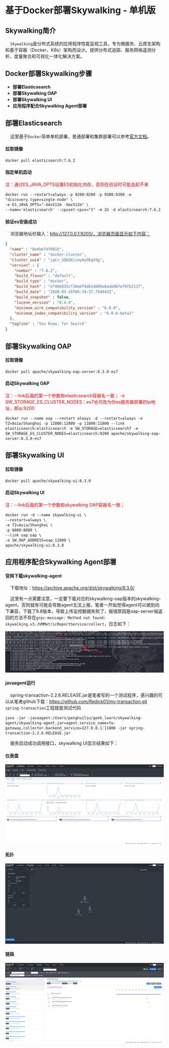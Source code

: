 # 基于Docker部署Skywalking - 单机版 <!-- {docsify-ignore-all} -->

## Skywalking简介

&nbsp; &nbsp; `Skywalking`是分布式系统的应用程序性能监视工具，专为微服务、云原生架构和基于容器（Docker、K8s）架构而设计。提供分布式追踪、服务网格遥测分析、度量聚合和可视化一体化解决方案。

## Docker部署Skywalking步骤

- **部署Elasticsearch**
- **部署Skywalking OAP**
- **部署Skywalking UI**
- **应用程序配合Skywalking Agent部署**

## 部署Elasticsearch

&nbsp; &nbsp; 这里基于`Docker`简单单机部署，普通部署和集群部署可以参考[官方文档](https://docs.es.shiyueshuyi.xyz/#/setup/install/linux)。

#### 拉取镜像

```shell
docker pull elasticsearch:7.6.2
```

#### 指定单机启动


<span style="color:red;">注：通过ES_JAVA_OPTS设置ES初始化内存，否则在验证时可能会起不来</span>

```shell
docker run --restart=always -p 9200:9200 -p 9300:9300 -e "discovery.type=single-node" \
-e ES_JAVA_OPTS="-Xms512m -Xmx512m" \
--name='elasticsearch' --cpuset-cpus="1" -m 2G -d elasticsearch:7.6.2
```

#### 验证es安装成功

&nbsp; &nbsp; 浏览器地址栏输入：http://127.0.0.1:9200/，浏览器页面显示如下内容：

```json
{
  "name" : "6eebe74f081b",
  "cluster_name" : "docker-cluster",
  "cluster_uuid" : "jgCr_SQbQXiimyAyOEqk9g",
  "version" : {
    "number" : "7.6.2",
    "build_flavor" : "default",
    "build_type" : "docker",
    "build_hash" : "ef48eb35cf30adf4db14086e8aabd07ef6fb113f",
    "build_date" : "2020-03-26T06:34:37.794943Z",
    "build_snapshot" : false,
    "lucene_version" : "8.4.0",
    "minimum_wire_compatibility_version" : "6.8.0",
    "minimum_index_compatibility_version" : "6.0.0-beta1"
  },
  "tagline" : "You Know, for Search"
}
```


## 部署Skywalking OAP

#### 拉取镜像

```shell
docker pull apache/skywalking-oap-server:8.3.0-es7
```

#### 启动Skywalking OAP

<span style="color:red;">注：--link后面的第一个参数和elasticsearch容器名一致； -e SW_STORAGE_ES_CLUSTER_NODES：es7也可改为你es服务器部署的Ip地址，即ip:9200</span>

```shell
docker run --name oap --restart always -d --restart=always -e TZ=Asia/Shanghai -p 12800:12800 -p 11800:11800 --link elasticsearch:elasticsearch -e SW_STORAGE=elasticsearch7 -e SW_STORAGE_ES_CLUSTER_NODES=elasticsearch:9200 apache/skywalking-oap-server:8.3.0-es7
```

## 部署Skywalking UI

#### 拉取镜像

```shell
docker pull apache/skywalking-ui:8.3.0
```

#### 启动Skywalking UI

<span style="color:red;">注：--link后面的第一个参数和skywalking OAP容器名一致；</span>

```shell
docker run -d --name skywalking-ui \
--restart=always \
-e TZ=Asia/Shanghai \
-p 8088:8080 \
--link oap:oap \
-e SW_OAP_ADDRESS=oap:12800 \
apache/skywalking-ui:8.3.0
```


## 应用程序配合Skywalking Agent部署

#### 官网下载skywalking-agent

&nbsp; &nbsp; 下载地址：https://archive.apache.org/dist/skywalking/8.3.0/

&nbsp; &nbsp; 这里有一点需要注意，一定要下载对应的skywalking-oap版本的skywalking-agent，否则就有可能会导致agent无法上报，笔者一开始觉得agent可以做到向下兼容，下载了8.8版本，导致上传监控数据失败了，报错原因是oap-server端返回的方法不存在`grpc-message: Method not found: skywalking.v3.JVMMetricReportService/collect`，日志如下：

![avatar](../../../_media/image/中间件/skywalking/not-method.png)

#### javaagent运行

&nbsp; &nbsp; spring-transaction-2.2.6.RELEASE.jar是笔者写的一个测试程序，感兴趣的可以从笔者github下载：https://github.com/Redick01/my-transaction.git `spring-transaction`工程就是测试代码

```shell
java -jar -javaagent:/Users/penghuiliu/geek_learn/skywalking-agent/skywalking-agent.jar=agent.service_name=fw-gateway,collector.backend_service=127.0.0.1:11800 -jar spring-transaction-2.2.6.RELEASE.jar
```

&nbsp; &nbsp; 服务启动成功调用接口，skywalking UI显示结果如下：

#### 仪表盘

![avatar](../../../_media/image/中间件/skywalking/ui-1.png)

#### 拓扑

![avatar](../../../_media/image/中间件/skywalking/ui-2.png)

#### 链路

![avatar](../../../_media/image/中间件/skywalking/ui-3.png)

